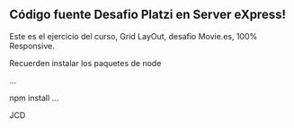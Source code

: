﻿## Código fuente Desafio Platzi en Server eXpress!

Este es el ejercicio del curso, Grid LayOut, desafio Movie.es, 100% Responsive.


Recuerden instalar los paquetes de node

...

npm install
...

JCD
